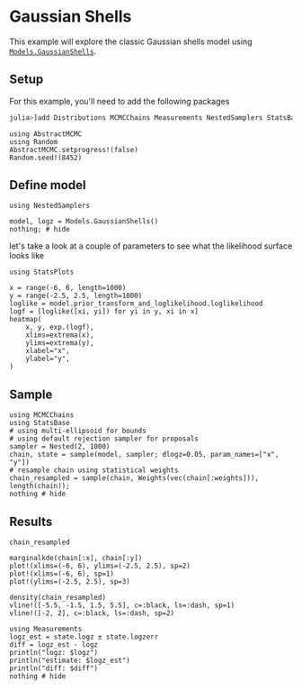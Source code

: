 # Gaussian Shells

This example will explore the classic Gaussian shells model using [`Models.GaussianShells`](@ref).

## Setup

For this example, you'll need to add the following packages
```julia
julia>]add Distributions MCMCChains Measurements NestedSamplers StatsBase StatsPlots
```

```@setup shells
using AbstractMCMC
using Random
AbstractMCMC.setprogress!(false)
Random.seed!(8452)
```

## Define model

```@example shells
using NestedSamplers

model, logz = Models.GaussianShells()
nothing; # hide
```

let's take a look at a couple of parameters to see what the likelihood surface looks like

```@example shells
using StatsPlots

x = range(-6, 6, length=1000)
y = range(-2.5, 2.5, length=1000)
loglike = model.prior_transform_and_loglikelihood.loglikelihood
logf = [loglike([xi, yi]) for yi in y, xi in x]
heatmap(
    x, y, exp.(logf),
    xlims=extrema(x),
    ylims=extrema(y),
    xlabel="x",
    ylabel="y",
)
```

## Sample

```@example shells
using MCMCChains
using StatsBase
# using multi-ellipsoid for bounds
# using default rejection sampler for proposals
sampler = Nested(2, 1000)
chain, state = sample(model, sampler; dlogz=0.05, param_names=["x", "y"])
# resample chain using statistical weights
chain_resampled = sample(chain, Weights(vec(chain[:weights])), length(chain));
nothing # hide
```

## Results

```@example shells
chain_resampled
```

```@example shells
marginalkde(chain[:x], chain[:y])
plot!(xlims=(-6, 6), ylims=(-2.5, 2.5), sp=2)
plot!(xlims=(-6, 6), sp=1)
plot!(ylims=(-2.5, 2.5), sp=3)
```

```@example shells
density(chain_resampled)
vline!([-5.5, -1.5, 1.5, 5.5], c=:black, ls=:dash, sp=1)
vline!([-2, 2], c=:black, ls=:dash, sp=2)
```

```@example shells
using Measurements
logz_est = state.logz ± state.logzerr
diff = logz_est - logz
println("logz: $logz")
println("estimate: $logz_est")
println("diff: $diff")
nothing # hide
```
